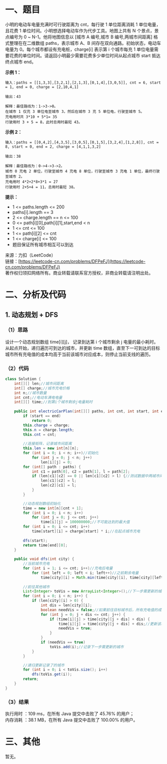 # 一、题目
小明的电动车电量充满时可行驶距离为 cnt，每行驶 1 单位距离消耗 1 单位电量，且花费 1 单位时间。小明想选择电动车作为代步工具。地图上共有 N 个景点，景点编号为 0 ~ N-1。他将地图信息以 [城市 A 编号,城市 B 编号,两城市间距离] 格式整理在在二维数组 paths，表示城市 A、B 间存在双向通路。初始状态，电动车电量为 0。每个城市都设有充电桩，charge[i] 表示第 i 个城市每充 1 单位电量需要花费的单位时间。请返回小明最少需要花费多少单位时间从起点城市 start 抵达终点城市 end。      
      
**示例 1：**    
```
输入：paths = [[1,3,3],[3,2,1],[2,1,3],[0,1,4],[3,0,5]], cnt = 6, start = 1, end = 0, charge = [2,10,4,1]

输出：43

解释：最佳路线为：1->3->0。
在城市 1 仅充 3 单位电至城市 3，然后在城市 3 充 5 单位电，行驶至城市 5。
充电用时共 3*10 + 5*1= 35
行驶用时 3 + 5 = 8，此时总用时最短 43。
```
**示例 2：**      
```
输入：paths = [[0,4,2],[4,3,5],[3,0,5],[0,1,5],[3,2,4],[1,2,8]], cnt = 8, start = 0, end = 2, charge = [4,1,1,3,2]

输出：38

解释：最佳路线为：0->4->3->2。
城市 0 充电 2 单位，行驶至城市 4 充电 8 单位，行驶至城市 3 充电 1 单位，最终行驶至城市 2。
充电用时 4*2+2*8+3*1 = 27
行驶用时 2+5+4 = 11，总用时最短 38。
```
**提示：**    
- 1 <= paths.length <= 200
- paths[i].length == 3
- 2 <= charge.length == n <= 100
- 0 <= path[i][0],path[i][1],start,end < n
- 1 <= cnt <= 100
- 1 <= path[i][2] <= cnt
- 1 <= charge[i] <= 100
- 题目保证所有城市相互可以到达
       
       
来源：力扣（LeetCode）       
链接：[https://leetcode-cn.com/problems/DFPeFJ](https://leetcode-cn.com/problems/DFPeFJ)       
著作权归领扣网络所有。商业转载请联系官方授权，非商业转载请注明出处。       
# 二、分析及代码    
## 1. 动态规划 + DFS
### （1）思路
设计一个动态规划数组 time[i][j]， 记录到达第 i 个城市剩余 j 电量的最小耗时。       
从起点开始，递归遍历可到达的城市，并更新 time 数组，直至下一可到达的目标城市所有充电值的成本均高于当前该城市对应成本，则停止当前支线的遍历。      
### （2）代码
```java
class Solution {
    int[][] len;//城市间距离
    int[] charge;//城市充电价格
    int n;//城市数量
    int cnt;//电动车满电电量
    int[][] time;//到第i个城市剩余j电量耗时
    
    public int electricCarPlan(int[][] paths, int cnt, int start, int end, int[] charge) {
        if (start == end)
            return 0;      
        this.charge = charge;
        this.n = charge.length;
        this.cnt = cnt;
        
        //连接矩阵，记录城市间距离
        this.len = new int[n][n];
        for (int i = 0; i < n; i++)//初始化
            for (int j = 0; j < n; j++)
                len[i][j] = 0;
        for (int[] path : paths) {
            int c1 = path[0], c2 = path[1], l = path[2];
            if (len[c1][c2] == 0 || len[c1][c2] > l) {//测试数据中两城市间可能给出多个距离，取最小值
                len[c1][c2] = l;
                len[c2][c1] = l;
            }
        }

        //动态规划数组初始化
        time = new int[n][cnt + 1];
        for (int i = 0; i < n; i++)
            for (int j = 0; j <= cnt; j++)
                time[i][j] = 100000000;//不可能达到的最大值
        for (int i = 0; i <= cnt; i++)
            time[start][i] = charge[start] * i;//在起点城市充电
        
        dfs(start);
        return time[end][0];      
    }
    
    public void dfs(int city) {
        //当前城市充电
        for (int i = 1; i <= cnt; i++)//充电后电量
            for (int left = 0; left < i; left++)//之前剩余电量
                time[city][i] = Math.min(time[city][i], time[city][left] + charge[city] * (i - left));
        
        //前往其他城市
        List<Integer> toVis = new ArrayList<Integer>();//下一步需更新的城市
        for (int i = 0; i < n; i++) {
            if (len[city][i] > 0) {
                int dis = len[city][i];
                boolean needVis = false;//如果前往目标城市后，所有充电值的成本均高于当前该城市对应成本，则无需前往
                for (int j = 0; j + dis <= cnt; j++) {
                    if (time[i][j] > time[city][j + dis] + dis) {
                        time[i][j] = time[city][j + dis] + dis;//更新该城市对应电量成本
                        needVis = true;
                    }
                }
                if (needVis == true)
                    toVis.add(i);//记录下一步需更新的城市
            }
        }

        //递归更新记录了的城市
        for (int i = 0; i < toVis.size(); i++)
            dfs(toVis.get(i));
        return;
    }
}
```
### （3）结果
执行用时 ：109 ms，在所有 Java 提交中击败了 45.76% 的用户；    
内存消耗 ：38.1 MB，在所有 Java 提交中击败了 100.00% 的用户。      
# 三、其他
暂无。  
